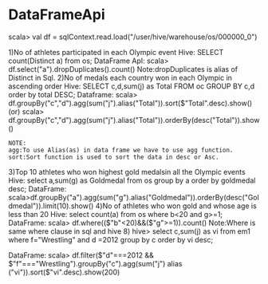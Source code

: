 # DataFrameApi
scala> val df = sqlContext.read.load("/user/hive/warehouse/os/000000_0")

1)No of athletes participated in each Olympic event
  Hive:
       SELECT count(Distinct a) from os;
  DataFrame ApI:
       scala> df.select("a").dropDuplicates().count()
	   Note:dropDuplicates is alias of Distinct in Sql.
2)No of medals each country won in each Olympic in ascending order
   Hive:
       SELECT c,d,sum(j) as Total FROM oc GROUP BY c,d order by total DESC;
   Dataframe:
       scala> df.groupBy("c","d").agg(sum("j").alias("Total")).sort($"Total".desc).show()
                                  (or)
       scala> df.groupBy("c","d").agg(sum("j").alias("Total")).orderBy(desc("Total")).show()

  	NOTE:
	agg:To use Alias(as) in data frame we have to use agg function.
	sort:Sort function is used to sort the data in desc or Asc. 
3)Top 10 athletes who won highest gold medalsin all the Olympic events
   Hive:
       select a,sum(g) as Goldmedal from os group by a order by goldmedal desc;
   DataFrame:
       scala>df.groupBy("a").agg(sum("g").alias("Goldmedal")).orderBy(desc("Goldmedal")).limit(10).show()
4)No of athletes who won gold and whose age is less than 20
    Hive:
        select count(a) from os where b<20 and g>=1;
   DataFrame:
        scala> df.where(($"b"<20)&&($"g">=1)).count()
     Note:Where is same where clause in sql and hive
8)
hive> select c,sum(j) as vi from em1 where  f="Wrestling" and d =2012 group by c order by vi desc;

DataFrame:
scala> df.filter($"d"===2012 && $"f"==="Wrestling").groupBy("c").agg(sum("j") alias ("vi")).sort($"vi".desc).show(200)

